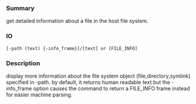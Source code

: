 ### Summary ###

get detailed information about a file in the host file system.

### IO ###

```[-path (text) {-info_frame}]/[text] or [FILE_INFO]```

### Description ###

display more information about the file system object (file,directory,symlink) specified in -path. by default, it returns human readable text but the -info_frame option causes the command to return a FILE_INFO frame instead for easier machine parsing.